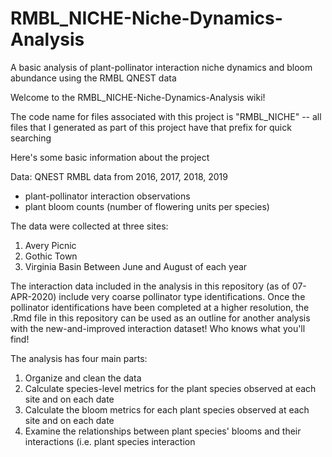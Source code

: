# RMBL_NICHE-Niche-Dynamics-Analysis
A basic analysis of plant-pollinator interaction niche dynamics and bloom abundance using the RMBL QNEST data

Welcome to the RMBL_NICHE-Niche-Dynamics-Analysis wiki!

The code name for files associated with this project is "RMBL_NICHE" -- all files that I generated as part of this project have that prefix for quick searching

Here's some basic information about the project

Data:
QNEST RMBL data from 2016, 2017, 2018, 2019
- plant-pollinator interaction observations
- plant bloom counts (number of flowering units per species)

The data were collected at three sites:
1) Avery Picnic
2) Gothic Town
3) Virginia Basin
Between June and August of each year

The interaction data included in the analysis in this repository (as of 07-APR-2020) include very coarse pollinator type identifications. Once the pollinator identifications have been completed at a higher resolution, the .Rmd file in this repository can be used as an outline for another analysis with the new-and-improved interaction dataset! Who knows what you'll find!

The analysis has four main parts:
1) Organize and clean the data
2) Calculate species-level metrics for the plant species observed at each site and on each date
3) Calculate the bloom metrics for each plant species observed at each site and on each date
4) Examine the relationships between plant species' blooms and their interactions (i.e. plant species interaction 

